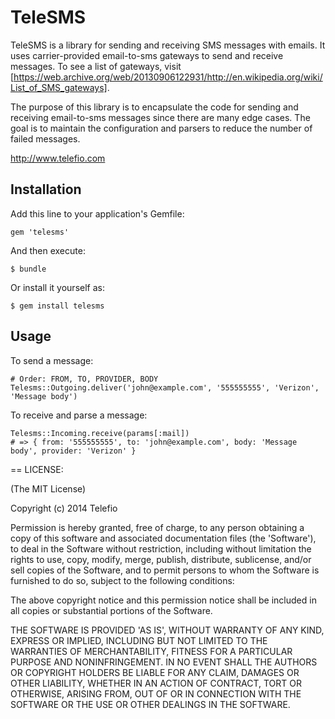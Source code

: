 # TeleSMS

TeleSMS is a library for sending and receiving SMS messages with emails.
It uses carrier-provided email-to-sms gateways to send and receive messages.
To see a list of gateways, visit [https://web.archive.org/web/20130906122931/http://en.wikipedia.org/wiki/List_of_SMS_gateways].

The purpose of this library is to encapsulate the code for sending and receiving 
email-to-sms messages since there are many edge cases. The goal is to maintain
the configuration and parsers to reduce the number of failed messages.

http://www.telefio.com

## Installation

Add this line to your application's Gemfile:

    gem 'telesms'

And then execute:

    $ bundle

Or install it yourself as:

    $ gem install telesms

## Usage

To send a message:

    # Order: FROM, TO, PROVIDER, BODY
    Telesms::Outgoing.deliver('john@example.com', '555555555', 'Verizon', 'Message body')

To receive and parse a message:

    Telesms::Incoming.receive(params[:mail])
    # => { from: '555555555', to: 'john@example.com', body: 'Message body', provider: 'Verizon' }

== LICENSE:

(The MIT License)

Copyright (c) 2014 Telefio

Permission is hereby granted, free of charge, to any person obtaining
a copy of this software and associated documentation files (the
'Software'), to deal in the Software without restriction, including
without limitation the rights to use, copy, modify, merge, publish,
distribute, sublicense, and/or sell copies of the Software, and to
permit persons to whom the Software is furnished to do so, subject to
the following conditions:

The above copyright notice and this permission notice shall be
included in all copies or substantial portions of the Software.

THE SOFTWARE IS PROVIDED 'AS IS', WITHOUT WARRANTY OF ANY KIND,
EXPRESS OR IMPLIED, INCLUDING BUT NOT LIMITED TO THE WARRANTIES OF
MERCHANTABILITY, FITNESS FOR A PARTICULAR PURPOSE AND NONINFRINGEMENT.
IN NO EVENT SHALL THE AUTHORS OR COPYRIGHT HOLDERS BE LIABLE FOR ANY
CLAIM, DAMAGES OR OTHER LIABILITY, WHETHER IN AN ACTION OF CONTRACT,
TORT OR OTHERWISE, ARISING FROM, OUT OF OR IN CONNECTION WITH THE
SOFTWARE OR THE USE OR OTHER DEALINGS IN THE SOFTWARE.
